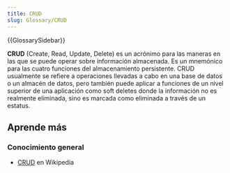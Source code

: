 ```yaml
---
title: CRUD
slug: Glossary/CRUD
---
```


{{GlossarySidebar}}

**CRUD** (Create, Read, Update, Delete) es un acrónimo para las maneras en las que se puede operar sobre información almacenada. Es un mnemónico para las cuatro funciones del almacenamiento persistente. CRUD usualmente se refiere a operaciones llevadas a cabo en una base de datos o un almacén de datos, pero también puede aplicar a funciones de un nivel superior de una aplicación como soft deletes donde la información no es realmente eliminada, sino es marcada como eliminada a través de un estatus.

## Aprende más

### Conocimiento general

- [CRUD](https://es.wikipedia.org/wiki/CRUD) en Wikipedia
